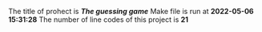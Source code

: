 The title of prohect is ***The guessing game***
Make file is run at **2022-05-06 15:31:28**
The number of line codes of this project is **21**
